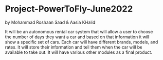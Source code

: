 # Project-PowerToFly-June2022
by Mohammad Roshaan Saad & Aasia KHalid

It will be an autonomous rental car system that will allow a user to choose the number of days they want a car and based on that information it will show a specific set of cars. Each car will have different brands, models, and rates. It will store their information and tell them when the car will be available to take out. It will have various other modules as a final product.
